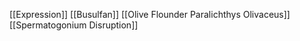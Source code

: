 [[Expression]]
[[Busulfan]]
[[Olive Flounder Paralichthys Olivaceus]]
[[Spermatogonium Disruption]]

